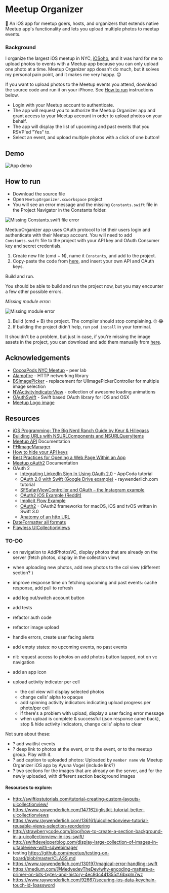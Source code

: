 # Meetup Organizer
📲 An iOS app for meetup goers, hosts, and organizers that extends native Meetup app's functionality and lets you upload multiple photos to meetup events. 

### Background 

I organize the largest iOS meetup in NYC, [iOSoho](https://www.meetup.com/iOSoho/), and it was hard for me to upload photos to events with a Meetup app because you can only upload one photo at a time. Meetup Organizer app doesn't do much, but it solves my personal pain point, and it makes me very happy. 😊

If you want to upload photos to the Meetup events you attend, download the source code and run it on your iPhone. See [How to run](https://github.com/ayunav/MeetupOrganizer#how-to-run) instructions below. 

- Login with your Meetup account to authenticate. 
- The app will request you to authorize the Meetup Organizer app and grant access to your Meetup account in order to upload photos on your behalf. 
- The app will display the list of upcoming and past events that you RSVP'ed "Yes" to. 
- Select an event, and upload multiple photos with a click of one button!  

## Demo 

![App demo](https://github.com/ayunav/MeetupOrganizer/blob/master/MeetupOrganizerAppDemo.gif)

## How to run 

* Download the source file 
* Open `MeetupOrganizer.xcworkspace` project 
* You will see an error message and the missing `Constants.swift` file in the Project Navigator in the Constants folder. 

![Missing Constants.swift file error](https://github.com/ayunav/MeetupOrganizer/blob/master/Screenshots/Missing_Constants.swift_File.png)

MeetupOrganizer app uses OAuth protocol to let their users login and authenticate with their Meetup account. 
You will need to add `Constants.swift` file to the project with your API key and OAuth Consumer key and secret credentials.
  1. Create new file (cmd + N), name it `Constants`, and add to the project. 
  2. Copy-paste the code from [here](https://github.com/ayunav/MeetupOrganizer/blob/master/GitHubConstants.md), and insert your own API and OAuth keys. 

Build and run.  

You should be able to build and run the project now, but you may encounter a few other possible errors. 

*Missing module error:* 

![Missing module error](https://github.com/ayunav/MeetupOrganizer/blob/master/Screenshots/Missing_module_error.png)

  1. Build (cmd + B) the project. The compiler should stop complaining. 🙄 😂  
  2. If building the project didn't help, run `pod install` in your terminal.  

It shouldn't be a problem, but just in case, if you're missing the image assets in the project, you can download and add them manually from [here](https://github.com/ayunav/MeetupOrganizer/tree/master/MeetupIcons).  


## Acknowledgements

- [CocoaPods NYC Meetup](https://www.meetup.com/CocoaPods-NYC/) - peer lab
- [Alamofire](https://github.com/Alamofire/Alamofire) - HTTP networking library 
- [BSImagePicker](https://github.com/mikaoj/BSImagePicker) - replacement for UIImagePickerController for multiple image selection 
- [NVActivityIndicatorView](https://github.com/ninjaprox/NVActivityIndicatorView) - collection of awesome loading animations
- [OAuthSwift](https://github.com/OAuthSwift/OAuthSwift/) - Swift based OAuth library for iOS and OSX
- [Meetup Logo image](https://a248.e.akamai.net/secure.meetupstatic.com/s/img/786824251364989575000/logo/swarm/m_swarm_630x630.png)


## Resources 

- [iOS Programming: The Big Nerd Ranch Guide by Keur & Hillegass](https://www.bignerdranch.com/we-write/)
- [Building URLs with NSURLComponents and NSURLQueryItems](https://grokswift.com/building-urls/)
- [Meetup API](https://www.meetup.com/meetup_api/) Documentation
- [PHImageManager](https://github.com/FlexMonkey/PHImageManagerTwitterDemo)
- [How to hide your API keys](https://medium.com/@AyunasCode/how-to-hide-your-api-keys-367ef6589949#.deo9jtsae)
- [Best Practices for Opening a Web Page Within an App](http://developer.outbrain.com/ios-best-practices-for-opening-a-web-page-within-an-app/)
- [Meetup oAuth2](https://www.meetup.com/meetup_api/auth/#oauth2) Documentation 
- OAuth 2
  - [Integrating LinkedIn Sign In Using OAuth 2.0](https://www.appcoda.com/linkedin-sign-in/) - AppCoda tutorial    
  - [OAuth 2.0 with Swift (Google Drive example)](https://www.raywenderlich.com/99431/oauth-2-with-swift-tutorial) - raywenderlich.com tutorial 
  - [SFSafariViewController and OAuth – the Instagram example](http://strawberrycode.com/blog/sfsafariviewcontroller-and-oauth-the-instagram-example/)
  - [OAuth2 iOS Example (Reddit)](https://github.com/reddit/reddit/wiki/OAuth2-iOS-Example)
  - [Implicit Flow Example](https://www.oauth.com/oauth2-servers/oauth2-clients/mobile-and-native-apps/)
  - [OAuth2](https://github.com/p2/OAuth2) - OAuth2 frameworks for macOS, iOS and tvOS written in Swift 3.0
  - [Anatomy of an http URL](http://www.webreference.com/html/tutorial2/2.html)
- [DateFormatter all formats](http://nsdateformatter.com/)
- [Flawless UICollectionViews](https://digitalleaves.com/blog/2016/02/flawless-uicollectionviews-and-uitableviews/)
  

### TO-DO

- on navigation to AddPhotosVC, display photos that are already on the server (fetch photos, display in the collection view)
- when uploading new photos, add new photos to the col view (different section? )
- improve response time on fetching upcoming and past events: cache response, add pull to refresh
- add log out/switch account button
- add tests 
- refactor auth code
- refactor image upload 
- handle errors, create user facing alerts 
- add empty states: no upcoming events, no past events
- nit: request access to photos on add photos button tapped, not on vc navigation
- add an app icon 

- upload activity indicator per cell
    - the col view will display selected photos
    - change cells' alpha to opaque
    - add spinning activity indicators indicating upload progress per photo/per cell
    - if there's a problem with upload, display a user facing error message
    - when upload is complete & successful (json response came back), stop & hide activity indicators, change cells' aipha to clear

Not sure about these: 

- ? add waitlist events
- ? deep link to photos at the event, or to the event, or to the meetup group. Play with it.
- ? add caption to uploaded photos: Uploaded by `member name` via Meetup Organizer iOS app by Ayuna Vogel (include link?)
- ? two sections for the images that are already on the server, and for the newly uploaded, with different section background images

#### Resources to explore:

- http://swiftiostutorials.com/tutorial-creating-custom-layouts-uicollectionview/
- https://www.raywenderlich.com/147162/iglistkit-tutorial-better-uicollectionviews
- https://www.raywenderlich.com/136161/uicollectionview-tutorial-reusable-views-selection-reordering
- http://strawberrycode.com/blog/how-to-create-a-section-background-in-a-uicollectionview-in-ios-swift/
- http://swiftdeveloperblog.com/display-large-collection-of-images-in-uitableview-with-sdwebimage/
- testing https://github.com/meetup/testing-on-board/blob/master/CLASS.md
- https://www.raywenderlich.com/130197/magical-error-handling-swift
- https://medium.com/@MedvedevTheDev/why-encoding-matters-a-primer-on-bits-bytes-and-history-4ec9dc441355#.6bxpln7wz
- https://www.raywenderlich.com/92667/securing-ios-data-keychain-touch-id-1password
